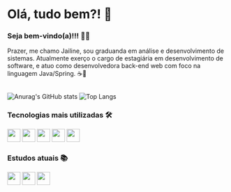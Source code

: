 # Olá, tudo bem?! 🥰

### Seja bem-vindo(a)!!! 🎉🥳

Prazer, me chamo Jailine, sou graduanda em análise e desenvolvimento de sistemas. Atualmente exerço o cargo de estagiária em desenvolvimento de software, e atuo como desenvolvedora back-end web com foco na linguagem Java/Spring. ☕🍃 

## 
<!-- stats sem ícones
 [![Anurag's GitHub stats](https://github-readme-stats.vercel.app/api?username=jailine-web)](https://github.com/anuraghazra/github-readme-stats)
 
stats reduzido
![Anurag's GitHub stats](https://github-readme-stats.vercel.app/api?username=jailine-web&hide=contribs,prs)

Tema personalizado
![Anurag's GitHub stats](https://github-readme-stats.vercel.app/api?username=jailine-web&show_icons=true&theme=radical&bg_color=00000000)
-->

![Anurag's GitHub stats](https://github-readme-stats.vercel.app/api?username=jailine-web&icons=true&theme=radical)  ![Top Langs](https://github-readme-stats.vercel.app/api/top-langs/?username=jailine-web&exclude_repo=github-readme-stats,anuraghazra.github.io&layout=donut&hide_progress=true&theme=radical)


### Tecnologias mais utilizadas 🛠️

<div display= "flex" flex-direction= "row" justify-content= "center">
 <img height="30px" weight="150px" src="https://img.shields.io/badge/-Java-008000?logo=coffeescript"/> 
 <img height="30px" weight="150px" src="https://img.shields.io/badge/-Spring-006400?logo=spring&logoColor=white"/> 
 <img height="30px" weight="150px" src="https://img.shields.io/badge/-Mysql-005386?logo=mysql&logoColor=white"/>
 <img height="30px" weight="150px" src="https://img.shields.io/badge/-PostgreSql-003B57?logo=postgresql&logoColor=white" />
 <img height="30px" weight="150px" src="https://img.shields.io/badge/-Excel-217346?logo=microsoftexcel&logoColor=white" />
 
 <!--  outra forma de inserir logos <img height="60px" src="https://cdn.jsdelivr.net/gh/devicons/devicon/icons/java/java-original-wordmark.svg" 
 alt="Logo da linguagem de programação java" /> -->
 
</div>

<!-- Linguagens mais utilizadas
[![Top Langs](https://github-readme-stats.vercel.app/api/top-langs/?username=jailine-web)](https://github.com/jailine-web/github-readme-stats) -->

### Estudos atuais 📚

<img height="30px" src="https://img.shields.io/badge/Angular-8B0000?logo=angular"/> <img height="30px" src="https://img.shields.io/badge/-Spring%20Security-006400?logo=springsecurity&logoColor=white"/> <img height="30px" src="https://img.shields.io/badge/-Inglês-05054B?logo=bookstack&logoColor=gray"/>  

 
<!-- Links utilizados para criar as figurinhas
Criar figurinhas: https://shields.io/badges
Criar icones das figs: https://simpleicons.org/ logos-->
